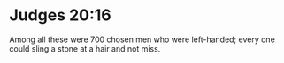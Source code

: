 # Judges 20:16

Among all these were 700 chosen men who were left-handed; every one could sling a stone at a hair and not miss.
